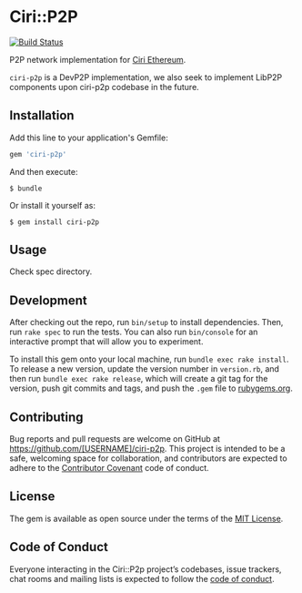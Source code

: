 # Ciri::P2P 
[![Build Status](https://travis-ci.org/ciri-ethereum/ciri-p2p.svg?branch=master)](https://travis-ci.org/ciri-ethereum/ciri-p2p)

P2P network implementation for [Ciri Ethereum](https://github.com/ciri-ethereum/ciri).

`ciri-p2p` is a DevP2P implementation, we also seek to implement LibP2P components upon ciri-p2p codebase in the future.

## Installation

Add this line to your application's Gemfile:

```ruby
gem 'ciri-p2p'
```

And then execute:

    $ bundle

Or install it yourself as:

    $ gem install ciri-p2p

## Usage

Check spec directory.

## Development

After checking out the repo, run `bin/setup` to install dependencies. Then, run `rake spec` to run the tests. You can also run `bin/console` for an interactive prompt that will allow you to experiment.

To install this gem onto your local machine, run `bundle exec rake install`. To release a new version, update the version number in `version.rb`, and then run `bundle exec rake release`, which will create a git tag for the version, push git commits and tags, and push the `.gem` file to [rubygems.org](https://rubygems.org).

## Contributing

Bug reports and pull requests are welcome on GitHub at https://github.com/[USERNAME]/ciri-p2p. This project is intended to be a safe, welcoming space for collaboration, and contributors are expected to adhere to the [Contributor Covenant](http://contributor-covenant.org) code of conduct.

## License

The gem is available as open source under the terms of the [MIT License](https://opensource.org/licenses/MIT).

## Code of Conduct

Everyone interacting in the Ciri::P2p project’s codebases, issue trackers, chat rooms and mailing lists is expected to follow the [code of conduct](https://github.com/[USERNAME]/ciri-p2p/blob/master/CODE_OF_CONDUCT.md).


